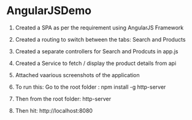 # AngularJSDemo

1. Created a SPA as per the requirement using AngularJS Framework

2. Created a routing to switch between the tabs: Search and Products

3. Created a separate controllers for Search and Prodcuts in app.js

4. Created a Service to fetch / display the product details from api 

5. Attached vaarious screenshots of the application

6. To run this: Go to the root folder : npm install -g http-server

7. Then from the root folder: http-server

8. Then hit: http://localhost:8080


